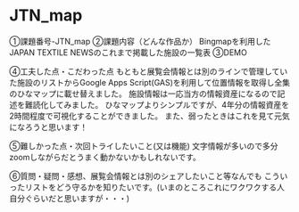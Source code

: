 # JTN_map

①課題番号-JTN_map
②課題内容（どんな作品か）
Bingmapを利用したJAPAN TEXTILE NEWSのこれまで掲載した施設の一覧表
③DEMO

④工夫した点・こだわった点
もともと展覧会情報とは別のラインで管理していた施設のリストからGoogle Apps Script(GAS)を利用して位置情報を取得し全集のひなマップに載せ替えました。
施設情報は一応当方の情報資産になるので記述を難読化してみました。
ひなマップよりシンプルですが、4年分の情報資産を2時間程度で可視化することができました。
また、弱ったときはこれを見て元気になろうと思います！

⑤難しかった点・次回トライしたいこと(又は機能)
文字情報が多いので多分zoomしながらだとうまく動かないかもしれないです。

⑥質問・疑問・感想、展覧会情報とは別のシェアしたいこと等なんでも
こういったリストをどう守るかを知りたいです。(いまのところこれにワクワクする人自分ぐらいだと思いますが・・・)
